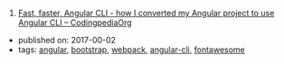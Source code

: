 1. [Fast, faster, Angular CLI - how I converted my Angular project to use Angular CLI – CodingpediaOrg](http://www.codingpedia.org/ama/fast-faster-angular-cli-how-i-converted-my-angular-project-to-use-angular-cli)
  * published on: 2017-00-02
  * tags: [angular](tags/angular.md), [bootstrap](tags/bootstrap.md), [webpack](tags/webpack.md), [angular-cli](tags/angular-cli.md), [fontawesome](tags/fontawesome.md)
